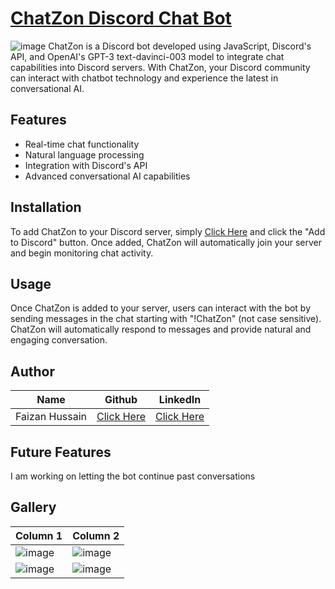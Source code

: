 # [ChatZon Discord Chat Bot](https://discord.com/api/oauth2/authorize?client_id=1080013041300668427&permissions=274877930496&scope=bot)

![image](https://user-images.githubusercontent.com/20651843/222010494-6d7d6355-e13b-4077-a545-bcde619e743a.png)
ChatZon is a Discord bot developed using JavaScript, Discord's API, and OpenAI's GPT-3 text-davinci-003 model to integrate chat capabilities into Discord servers. With ChatZon, your Discord community can interact with chatbot technology and experience the latest in conversational AI.

## Features
* Real-time chat functionality
* Natural language processing
* Integration with Discord's API
* Advanced conversational AI capabilities

## Installation
To add ChatZon to your Discord server, simply [Click Here](https://discord.com/api/oauth2/authorize?client_id=1080013041300668427&permissions=274877930496&scope=bot) and click the "Add to Discord" button. Once added, ChatZon will automatically join your server and begin monitoring chat activity.

## Usage
Once ChatZon is added to your server, users can interact with the bot by sending messages in the chat starting with "!ChatZon" (not case sensitive). ChatZon will automatically respond to messages and provide natural and engaging conversation.

## Author
| Name | Github | LinkedIn |
| -------- | -------- | -------- |
| Faizan Hussain  | [Click Here](https://github.com/faizan12123)  | [Click Here](https://www.linkedin.com/in/faizan-hussain12123/)  |

## Future Features
I am working on letting the bot continue past conversations

## Gallery
| Column 1       | Column 2       |
| -------------- | -------------- |
| ![image](https://user-images.githubusercontent.com/20651843/222007049-a1907b00-e314-4d9b-8ece-cff603ceab92.png) | ![image](https://user-images.githubusercontent.com/20651843/222007442-1d8cc7fd-0d8f-451e-9b3b-7cadef0c9115.png) |
| ![image](https://user-images.githubusercontent.com/20651843/222007691-bd7e7760-1f8b-488d-90c7-0d0a50edb5b8.png) | ![image](https://user-images.githubusercontent.com/20651843/222007985-b4e3c43c-14cd-4383-b6e8-d7ab3c5a9905.png) |
